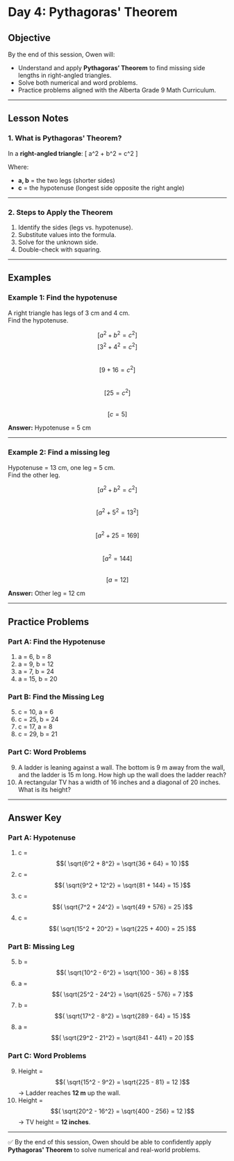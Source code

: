 # Day 4: Pythagoras' Theorem

## Objective
By the end of this session, Owen will:
- Understand and apply **Pythagoras’ Theorem** to find missing side lengths in right-angled triangles.
- Solve both numerical and word problems.
- Practice problems aligned with the Alberta Grade 9 Math Curriculum.

---

## Lesson Notes

### 1. What is Pythagoras' Theorem?
In a **right-angled triangle**:
\[ a^2 + b^2 = c^2 \]

Where:
- **a, b** = the two legs (shorter sides)
- **c** = the hypotenuse (longest side opposite the right angle)

---

### 2. Steps to Apply the Theorem
1. Identify the sides (legs vs. hypotenuse).
2. Substitute values into the formula.
3. Solve for the unknown side.
4. Double-check with squaring.

---

## Examples

### Example 1: Find the hypotenuse
A right triangle has legs of 3 cm and 4 cm.  
Find the hypotenuse.

$$[ a^2 + b^2 = c^2 ]$$
$$[ 3^2 + 4^2 = c^2 ]$$  
$$[ 9 + 16 = c^2 ]$$  
$$[ 25 = c^2 ]$$  
$$[ c = 5 ]$$  

**Answer:** Hypotenuse = 5 cm

---

### Example 2: Find a missing leg
Hypotenuse = 13 cm, one leg = 5 cm.  
Find the other leg.

$$[ a^2 + b^2 = c^2 ]$$  
$$[ a^2 + 5^2 = 13^2 ]$$  
$$[ a^2 + 25 = 169 ]$$  
$$[ a^2 = 144 ]$$  
$$[ a = 12 ]$$  

**Answer:** Other leg = 12 cm

---

## Practice Problems

### Part A: Find the Hypotenuse
1. a = 6, b = 8  
2. a = 9, b = 12  
3. a = 7, b = 24  
4. a = 15, b = 20  

### Part B: Find the Missing Leg
5. c = 10, a = 6  
6. c = 25, b = 24  
7. c = 17, a = 8  
8. c = 29, b = 21  

### Part C: Word Problems
9. A ladder is leaning against a wall. The bottom is 9 m away from the wall, and the ladder is 15 m long. How high up the wall does the ladder reach?  
10. A rectangular TV has a width of 16 inches and a diagonal of 20 inches. What is its height?  

---

## Answer Key

### Part A: Hypotenuse
1. c = $$( \sqrt{6^2 + 8^2} = \sqrt{36 + 64} = 10 )$$  
2. c = $$( \sqrt{9^2 + 12^2} = \sqrt{81 + 144} = 15 )$$  
3. c = $$( \sqrt{7^2 + 24^2} = \sqrt{49 + 576} = 25 )$$  
4. c = $$( \sqrt{15^2 + 20^2} = \sqrt{225 + 400} = 25 )$$  

### Part B: Missing Leg
5. b = $$( \sqrt{10^2 - 6^2} = \sqrt{100 - 36} = 8 )$$  
6. a = $$( \sqrt{25^2 - 24^2} = \sqrt{625 - 576} = 7 )$$  
7. b = $$( \sqrt{17^2 - 8^2} = \sqrt{289 - 64} = 15 )$$  
8. a = $$( \sqrt{29^2 - 21^2} = \sqrt{841 - 441} = 20 )$$  

### Part C: Word Problems
9. Height = $$( \sqrt{15^2 - 9^2} = \sqrt{225 - 81} = 12 )$$ → Ladder reaches **12 m** up the wall.  
10. Height = $$( \sqrt{20^2 - 16^2} = \sqrt{400 - 256} = 12 )$$ → TV height = **12 inches**.

---

✅ By the end of this session, Owen should be able to confidently apply **Pythagoras' Theorem** to solve numerical and real-world problems.
